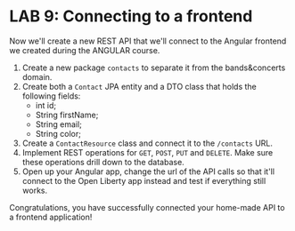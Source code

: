 # LAB 9: Connecting to a frontend

Now we'll create a new REST API that we'll connect to the Angular frontend we created during the ANGULAR course.

1. Create a new package `contacts` to separate it from the bands&concerts domain.
1. Create both a `Contact` JPA entity and a DTO class that holds the following fields:
   * int id;
   * String firstName;
   * String email;
   * String color;
1. Create a `ContactResource` class and connect it to the `/contacts` URL.
2. Implement REST operations for `GET`, `POST`, `PUT` and `DELETE`. Make sure these operations drill down to the database.
3. Open up your Angular app, change the url of the API calls so that it'll connect to the Open Liberty app instead and test if everything still works.

Congratulations, you have successfully connected your home-made API to a frontend application!
